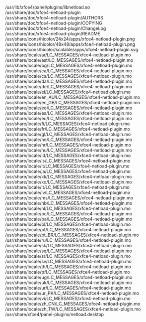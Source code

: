 /usr/lib/xfce4/panel/plugins/libnetload.so  
/usr/share/doc/xfce4-netload-plugin  
/usr/share/doc/xfce4-netload-plugin/AUTHORS  
/usr/share/doc/xfce4-netload-plugin/COPYING  
/usr/share/doc/xfce4-netload-plugin/ChangeLog  
/usr/share/doc/xfce4-netload-plugin/README  
/usr/share/icons/hicolor/24x24/apps/xfce4-netload-plugin.png  
/usr/share/icons/hicolor/48x48/apps/xfce4-netload-plugin.png  
/usr/share/icons/hicolor/scalable/apps/xfce4-netload-plugin.svg  
/usr/share/locale/ar/LC\_MESSAGES/xfce4-netload-plugin.mo  
/usr/share/locale/ast/LC\_MESSAGES/xfce4-netload-plugin.mo  
/usr/share/locale/bg/LC\_MESSAGES/xfce4-netload-plugin.mo  
/usr/share/locale/ca/LC\_MESSAGES/xfce4-netload-plugin.mo  
/usr/share/locale/cs/LC\_MESSAGES/xfce4-netload-plugin.mo  
/usr/share/locale/da/LC\_MESSAGES/xfce4-netload-plugin.mo  
/usr/share/locale/de/LC\_MESSAGES/xfce4-netload-plugin.mo  
/usr/share/locale/el/LC\_MESSAGES/xfce4-netload-plugin.mo  
/usr/share/locale/en\_AU/LC\_MESSAGES/xfce4-netload-plugin.mo  
/usr/share/locale/en\_GB/LC\_MESSAGES/xfce4-netload-plugin.mo  
/usr/share/locale/eo/LC\_MESSAGES/xfce4-netload-plugin.mo  
/usr/share/locale/es/LC\_MESSAGES/xfce4-netload-plugin.mo  
/usr/share/locale/eu/LC\_MESSAGES/xfce4-netload-plugin.mo  
/usr/share/locale/fi/LC\_MESSAGES/xfce4-netload-plugin.mo  
/usr/share/locale/fr/LC\_MESSAGES/xfce4-netload-plugin.mo  
/usr/share/locale/gl/LC\_MESSAGES/xfce4-netload-plugin.mo  
/usr/share/locale/he/LC\_MESSAGES/xfce4-netload-plugin.mo  
/usr/share/locale/hr/LC\_MESSAGES/xfce4-netload-plugin.mo  
/usr/share/locale/hu/LC\_MESSAGES/xfce4-netload-plugin.mo  
/usr/share/locale/id/LC\_MESSAGES/xfce4-netload-plugin.mo  
/usr/share/locale/is/LC\_MESSAGES/xfce4-netload-plugin.mo  
/usr/share/locale/it/LC\_MESSAGES/xfce4-netload-plugin.mo  
/usr/share/locale/ja/LC\_MESSAGES/xfce4-netload-plugin.mo  
/usr/share/locale/kk/LC\_MESSAGES/xfce4-netload-plugin.mo  
/usr/share/locale/ko/LC\_MESSAGES/xfce4-netload-plugin.mo  
/usr/share/locale/lt/LC\_MESSAGES/xfce4-netload-plugin.mo  
/usr/share/locale/lv/LC\_MESSAGES/xfce4-netload-plugin.mo  
/usr/share/locale/ms/LC\_MESSAGES/xfce4-netload-plugin.mo  
/usr/share/locale/nb/LC\_MESSAGES/xfce4-netload-plugin.mo  
/usr/share/locale/nl/LC\_MESSAGES/xfce4-netload-plugin.mo  
/usr/share/locale/oc/LC\_MESSAGES/xfce4-netload-plugin.mo  
/usr/share/locale/pa/LC\_MESSAGES/xfce4-netload-plugin.mo  
/usr/share/locale/pl/LC\_MESSAGES/xfce4-netload-plugin.mo  
/usr/share/locale/pt/LC\_MESSAGES/xfce4-netload-plugin.mo  
/usr/share/locale/pt\_BR/LC\_MESSAGES/xfce4-netload-plugin.mo  
/usr/share/locale/ru/LC\_MESSAGES/xfce4-netload-plugin.mo  
/usr/share/locale/sk/LC\_MESSAGES/xfce4-netload-plugin.mo  
/usr/share/locale/sq/LC\_MESSAGES/xfce4-netload-plugin.mo  
/usr/share/locale/sr/LC\_MESSAGES/xfce4-netload-plugin.mo  
/usr/share/locale/sv/LC\_MESSAGES/xfce4-netload-plugin.mo  
/usr/share/locale/th/LC\_MESSAGES/xfce4-netload-plugin.mo  
/usr/share/locale/tr/LC\_MESSAGES/xfce4-netload-plugin.mo  
/usr/share/locale/ug/LC\_MESSAGES/xfce4-netload-plugin.mo  
/usr/share/locale/uk/LC\_MESSAGES/xfce4-netload-plugin.mo  
/usr/share/locale/ur/LC\_MESSAGES/xfce4-netload-plugin.mo  
/usr/share/locale/ur\_PK/LC\_MESSAGES/xfce4-netload-plugin.mo  
/usr/share/locale/vi/LC\_MESSAGES/xfce4-netload-plugin.mo  
/usr/share/locale/zh\_CN/LC\_MESSAGES/xfce4-netload-plugin.mo  
/usr/share/locale/zh\_TW/LC\_MESSAGES/xfce4-netload-plugin.mo  
/usr/share/xfce4/panel-plugins/netload.desktop  
